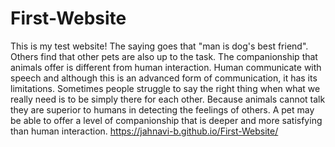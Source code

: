 # First-Website
This is my test website!
The saying goes that "man is dog's best friend". Others find that other pets are also up to the task. The companionship that animals offer is different from human interaction. Human communicate with speech and although this is an advanced form of communication, it has its limitations. Sometimes people struggle to say the right thing when what we really need is to be simply there for each other. Because animals cannot talk they are superior to humans in detecting the feelings of others. A pet may be able to offer a level of companionship that is deeper and more satisfying than human interaction.
https://jahnavi-b.github.io/First-Website/

